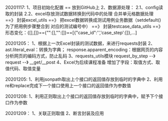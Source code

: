20201117:
1、项目初始化配置 == 放到GitHub上
2、数据源处理：
2.1、config读取的封装
2.2、excel存放测试数据转换到代码中的处理
合并单元格数据处理 ==》 封装excel_utils ==》 把excel数据转换成测试用例业务数据（setdefault() 为了把用例步骤整合到
对应的测试编号中） ==》 封装testcase_data_utils ==》 形态变化：{[],[]}=={"":[],"":[]}==[{"case_id":'','case_step':[]},...]

20201205：
1、根据上一次Excel封装的测试数据，来进行requests封装
2、ast.literal_eval：转换为字典；  response.apparent_encoding：根据网页的内容分析网页的编码方式，防止乱码
3、requests_utils模块
request_by_step --》request --》 __get/__post
4、Excel为后续课程准备 增加了字段：取值方式、取值代码、取值变量

20201205:
1、利用jsonpath取出上个接口的返回值存放到临时的字典中
2、利用re和replace完成下一个接口使用上一个接口的返回值作为参数值

20201208:
1、利用正则取出上个接口的返回值存放到临时的字典中，赋予下个接口作为参数

20201209：
1、关联正则取值
2、断言封装及应用